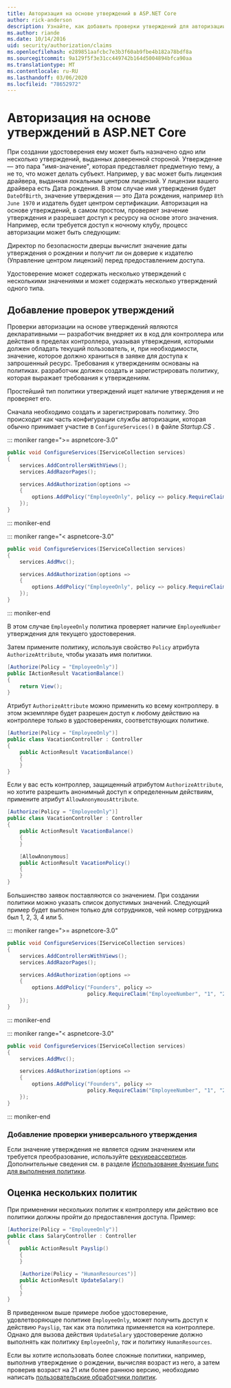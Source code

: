 ```yaml
---
title: Авторизация на основе утверждений в ASP.NET Core
author: rick-anderson
description: Узнайте, как добавить проверки утверждений для авторизации в ASP.NET Core приложении.
ms.author: riande
ms.date: 10/14/2016
uid: security/authorization/claims
ms.openlocfilehash: e289851aafcbc7e3b3f60ab9fbe4b182a78bdf8a
ms.sourcegitcommit: 9a129f5f3e31cc449742b164d5004894bfca90aa
ms.translationtype: MT
ms.contentlocale: ru-RU
ms.lasthandoff: 03/06/2020
ms.locfileid: "78652972"
---
```

# <a name="claims-based-authorization-in-aspnet-core"></a>Авторизация на основе утверждений в ASP.NET Core

<a name="security-authorization-claims-based"></a>

При создании удостоверения ему может быть назначено одно или несколько утверждений, выданных доверенной стороной. Утверждение — это пара "имя-значение", которая представляет предметную тему, а не то, что может делать субъект. Например, у вас может быть лицензия драйвера, выданная локальным центром лицензий. У лицензии вашего драйвера есть Дата рождения. В этом случае имя утверждения будет `DateOfBirth`, значение утверждения — это Дата рождения, например `8th June 1970` и издатель будет центром сертификации. Авторизация на основе утверждений, в самом простом, проверяет значение утверждения и разрешает доступ к ресурсу на основе этого значения. Например, если требуется доступ к ночному клубу, процесс авторизации может быть следующим:

Директор по безопасности дверцы вычислит значение даты утверждения о рождении и получит ли он доверие к издателю (Управление центром лицензий) перед предоставлением доступа.

Удостоверение может содержать несколько утверждений с несколькими значениями и может содержать несколько утверждений одного типа.

## <a name="adding-claims-checks"></a>Добавление проверок утверждений

Проверки авторизации на основе утверждений являются декларативными — разработчик внедряет их в код для контроллера или действия в пределах контроллера, указывая утверждения, которыми должен обладать текущий пользователь, и, при необходимости, значение, которое должно храниться в заявке для доступа к запрошенный ресурс. Требования к утверждениям основаны на политиках. разработчик должен создать и зарегистрировать политику, которая выражает требования к утверждениям.

Простейший тип политики утверждений ищет наличие утверждения и не проверяет его.

Сначала необходимо создать и зарегистрировать политику. Это происходит как часть конфигурации службы авторизации, которая обычно принимает участие в `ConfigureServices()` в файле *Startup.CS* .

::: moniker range=">= aspnetcore-3.0"

```csharp
public void ConfigureServices(IServiceCollection services)
{
    services.AddControllersWithViews();
    services.AddRazorPages();

    services.AddAuthorization(options =>
    {
        options.AddPolicy("EmployeeOnly", policy => policy.RequireClaim("EmployeeNumber"));
    });
}
```

::: moniker-end

::: moniker range="< aspnetcore-3.0"

```csharp
public void ConfigureServices(IServiceCollection services)
{
    services.AddMvc();

    services.AddAuthorization(options =>
    {
        options.AddPolicy("EmployeeOnly", policy => policy.RequireClaim("EmployeeNumber"));
    });
}
```

::: moniker-end

В этом случае `EmployeeOnly` политика проверяет наличие `EmployeeNumber` утверждения для текущего удостоверения.

Затем примените политику, используя свойство `Policy` атрибута `AuthorizeAttribute`, чтобы указать имя политики.

```csharp
[Authorize(Policy = "EmployeeOnly")]
public IActionResult VacationBalance()
{
    return View();
}
```

Атрибут `AuthorizeAttribute` можно применить ко всему контроллеру. в этом экземпляре будет разрешен доступ к любому действию на контроллере только в удостоверениях, соответствующих политике.

```csharp
[Authorize(Policy = "EmployeeOnly")]
public class VacationController : Controller
{
    public ActionResult VacationBalance()
    {
    }
}
```

Если у вас есть контроллер, защищенный атрибутом `AuthorizeAttribute`, но хотите разрешить анонимный доступ к определенным действиям, примените атрибут `AllowAnonymousAttribute`.

```csharp
[Authorize(Policy = "EmployeeOnly")]
public class VacationController : Controller
{
    public ActionResult VacationBalance()
    {
    }

    [AllowAnonymous]
    public ActionResult VacationPolicy()
    {
    }
}
```

Большинство заявок поставляются со значением. При создании политики можно указать список допустимых значений. Следующий пример будет выполнен только для сотрудников, чей номер сотрудника был 1, 2, 3, 4 или 5.

::: moniker range=">= aspnetcore-3.0"

```csharp
public void ConfigureServices(IServiceCollection services)
{
    services.AddControllersWithViews();
    services.AddRazorPages();

    services.AddAuthorization(options =>
    {
        options.AddPolicy("Founders", policy =>
                          policy.RequireClaim("EmployeeNumber", "1", "2", "3", "4", "5"));
    });
}
```

::: moniker-end

::: moniker range="< aspnetcore-3.0"

```csharp
public void ConfigureServices(IServiceCollection services)
{
    services.AddMvc();

    services.AddAuthorization(options =>
    {
        options.AddPolicy("Founders", policy =>
                          policy.RequireClaim("EmployeeNumber", "1", "2", "3", "4", "5"));
    });
}
```

::: moniker-end
### <a name="add-a-generic-claim-check"></a>Добавление проверки универсального утверждения

Если значение утверждения не является одним значением или требуется преобразование, используйте [рекуиреассертион](/dotnet/api/microsoft.aspnetcore.authorization.authorizationpolicybuilder.requireassertion). Дополнительные сведения см. в разделе [Использование функции func для выполнения политики](xref:security/authorization/policies#using-a-func-to-fulfill-a-policy).

## <a name="multiple-policy-evaluation"></a>Оценка нескольких политик

При применении нескольких политик к контроллеру или действию все политики должны пройти до предоставления доступа. Пример:

```csharp
[Authorize(Policy = "EmployeeOnly")]
public class SalaryController : Controller
{
    public ActionResult Payslip()
    {
    }

    [Authorize(Policy = "HumanResources")]
    public ActionResult UpdateSalary()
    {
    }
}
```

В приведенном выше примере любое удостоверение, удовлетворяющее политике `EmployeeOnly`, может получить доступ к действию `Payslip`, так как эта политика применяется на контроллере. Однако для вызова действия `UpdateSalary` удостоверение должно выполнять как политику `EmployeeOnly`, *так* и политику `HumanResources`.

Если вы хотите использовать более сложные политики, например, выполнив утверждение о рождении, вычисляя возраст из него, а затем проверив возраст на 21 или более раннюю версию, необходимо написать [пользовательские обработчики политик](xref:security/authorization/policies).
